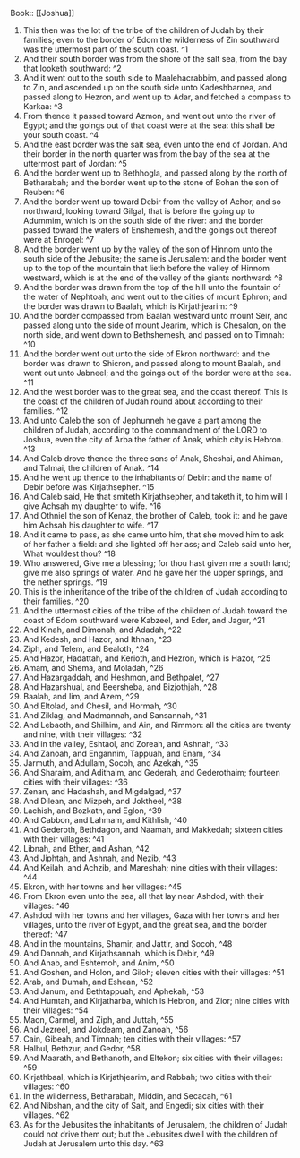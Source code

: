 Book:: [[Joshua]]
 1. This then was the lot of the tribe of the children of Judah by their families; even to the border of Edom the wilderness of Zin southward was the uttermost part of the south coast. ^1
 2. And their south border was from the shore of the salt sea, from the bay that looketh southward: ^2
 3. And it went out to the south side to Maalehacrabbim, and passed along to Zin, and ascended up on the south side unto Kadeshbarnea, and passed along to Hezron, and went up to Adar, and fetched a compass to Karkaa: ^3
 4. From thence it passed toward Azmon, and went out unto the river of Egypt; and the goings out of that coast were at the sea: this shall be your south coast. ^4
 5. And the east border was the salt sea, even unto the end of Jordan. And their border in the north quarter was from the bay of the sea at the uttermost part of Jordan: ^5
 6. And the border went up to Bethhogla, and passed along by the north of Betharabah; and the border went up to the stone of Bohan the son of Reuben: ^6
 7. And the border went up toward Debir from the valley of Achor, and so northward, looking toward Gilgal, that is before the going up to Adummim, which is on the south side of the river: and the border passed toward the waters of Enshemesh, and the goings out thereof were at Enrogel: ^7
 8. And the border went up by the valley of the son of Hinnom unto the south side of the Jebusite; the same is Jerusalem: and the border went up to the top of the mountain that lieth before the valley of Hinnom westward, which is at the end of the valley of the giants northward: ^8
 9. And the border was drawn from the top of the hill unto the fountain of the water of Nephtoah, and went out to the cities of mount Ephron; and the border was drawn to Baalah, which is Kirjathjearim: ^9
 10. And the border compassed from Baalah westward unto mount Seir, and passed along unto the side of mount Jearim, which is Chesalon, on the north side, and went down to Bethshemesh, and passed on to Timnah: ^10
 11. And the border went out unto the side of Ekron northward: and the border was drawn to Shicron, and passed along to mount Baalah, and went out unto Jabneel; and the goings out of the border were at the sea. ^11
 12. And the west border was to the great sea, and the coast thereof. This is the coast of the children of Judah round about according to their families. ^12
 13. And unto Caleb the son of Jephunneh he gave a part among the children of Judah, according to the commandment of the LORD to Joshua, even the city of Arba the father of Anak, which city is Hebron. ^13
 14. And Caleb drove thence the three sons of Anak, Sheshai, and Ahiman, and Talmai, the children of Anak. ^14
 15. And he went up thence to the inhabitants of Debir: and the name of Debir before was Kirjathsepher. ^15
 16. And Caleb said, He that smiteth Kirjathsepher, and taketh it, to him will I give Achsah my daughter to wife. ^16
 17. And Othniel the son of Kenaz, the brother of Caleb, took it: and he gave him Achsah his daughter to wife. ^17
 18. And it came to pass, as she came unto him, that she moved him to ask of her father a field: and she lighted off her ass; and Caleb said unto her, What wouldest thou? ^18
 19. Who answered, Give me a blessing; for thou hast given me a south land; give me also springs of water. And he gave her the upper springs, and the nether springs. ^19
 20. This is the inheritance of the tribe of the children of Judah according to their families. ^20
 21. And the uttermost cities of the tribe of the children of Judah toward the coast of Edom southward were Kabzeel, and Eder, and Jagur, ^21
 22. And Kinah, and Dimonah, and Adadah, ^22
 23. And Kedesh, and Hazor, and Ithnan, ^23
 24. Ziph, and Telem, and Bealoth, ^24
 25. And Hazor, Hadattah, and Kerioth, and Hezron, which is Hazor, ^25
 26. Amam, and Shema, and Moladah, ^26
 27. And Hazargaddah, and Heshmon, and Bethpalet, ^27
 28. And Hazarshual, and Beersheba, and Bizjothjah, ^28
 29. Baalah, and Iim, and Azem, ^29
 30. And Eltolad, and Chesil, and Hormah, ^30
 31. And Ziklag, and Madmannah, and Sansannah, ^31
 32. And Lebaoth, and Shilhim, and Ain, and Rimmon: all the cities are twenty and nine, with their villages: ^32
 33. And in the valley, Eshtaol, and Zoreah, and Ashnah, ^33
 34. And Zanoah, and Engannim, Tappuah, and Enam, ^34
 35. Jarmuth, and Adullam, Socoh, and Azekah, ^35
 36. And Sharaim, and Adithaim, and Gederah, and Gederothaim; fourteen cities with their villages: ^36
 37. Zenan, and Hadashah, and Migdalgad, ^37
 38. And Dilean, and Mizpeh, and Joktheel, ^38
 39. Lachish, and Bozkath, and Eglon, ^39
 40. And Cabbon, and Lahmam, and Kithlish, ^40
 41. And Gederoth, Bethdagon, and Naamah, and Makkedah; sixteen cities with their villages: ^41
 42. Libnah, and Ether, and Ashan, ^42
 43. And Jiphtah, and Ashnah, and Nezib, ^43
 44. And Keilah, and Achzib, and Mareshah; nine cities with their villages: ^44
 45. Ekron, with her towns and her villages: ^45
 46. From Ekron even unto the sea, all that lay near Ashdod, with their villages: ^46
 47. Ashdod with her towns and her villages, Gaza with her towns and her villages, unto the river of Egypt, and the great sea, and the border thereof: ^47
 48. And in the mountains, Shamir, and Jattir, and Socoh, ^48
 49. And Dannah, and Kirjathsannah, which is Debir, ^49
 50. And Anab, and Eshtemoh, and Anim, ^50
 51. And Goshen, and Holon, and Giloh; eleven cities with their villages: ^51
 52. Arab, and Dumah, and Eshean, ^52
 53. And Janum, and Bethtappuah, and Aphekah, ^53
 54. And Humtah, and Kirjatharba, which is Hebron, and Zior; nine cities with their villages: ^54
 55. Maon, Carmel, and Ziph, and Juttah, ^55
 56. And Jezreel, and Jokdeam, and Zanoah, ^56
 57. Cain, Gibeah, and Timnah; ten cities with their villages: ^57
 58. Halhul, Bethzur, and Gedor, ^58
 59. And Maarath, and Bethanoth, and Eltekon; six cities with their villages: ^59
 60. Kirjathbaal, which is Kirjathjearim, and Rabbah; two cities with their villages: ^60
 61. In the wilderness, Betharabah, Middin, and Secacah, ^61
 62. And Nibshan, and the city of Salt, and Engedi; six cities with their villages. ^62
 63. As for the Jebusites the inhabitants of Jerusalem, the children of Judah could not drive them out; but the Jebusites dwell with the children of Judah at Jerusalem unto this day. ^63
